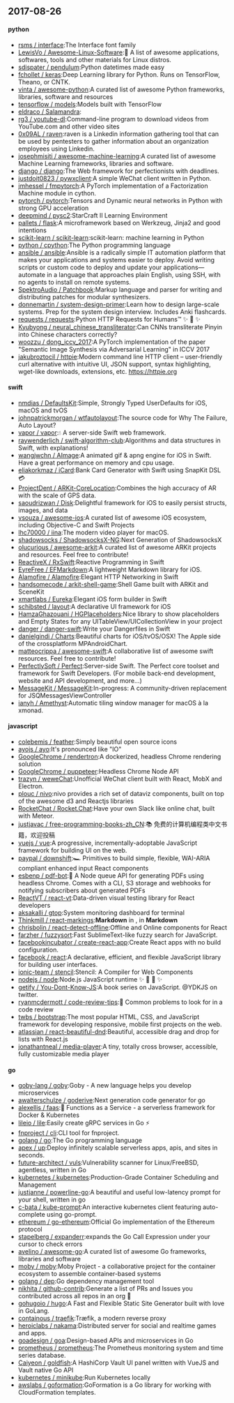 ## 2017-08-26

#### python
* [rsms / interface](https://github.com/rsms/interface):The Interface font family
* [LewisVo / Awesome-Linux-Software](https://github.com/LewisVo/Awesome-Linux-Software):🐧 A list of awesome applications, softwares, tools and other materials for Linux distros.
* [sdispater / pendulum](https://github.com/sdispater/pendulum):Python datetimes made easy
* [fchollet / keras](https://github.com/fchollet/keras):Deep Learning library for Python. Runs on TensorFlow, Theano, or CNTK.
* [vinta / awesome-python](https://github.com/vinta/awesome-python):A curated list of awesome Python frameworks, libraries, software and resources
* [tensorflow / models](https://github.com/tensorflow/models):Models built with TensorFlow
* [eldraco / Salamandra](https://github.com/eldraco/Salamandra):
* [rg3 / youtube-dl](https://github.com/rg3/youtube-dl):Command-line program to download videos from YouTube.com and other video sites
* [0x09AL / raven](https://github.com/0x09AL/raven):raven is a Linkedin information gathering tool that can be used by pentesters to gather information about an organization employees using Linkedin.
* [josephmisiti / awesome-machine-learning](https://github.com/josephmisiti/awesome-machine-learning):A curated list of awesome Machine Learning frameworks, libraries and software.
* [django / django](https://github.com/django/django):The Web framework for perfectionists with deadlines.
* [justdoit0823 / pywxclient](https://github.com/justdoit0823/pywxclient):A simple WeChat client written in Python.
* [jmhessel / fmpytorch](https://github.com/jmhessel/fmpytorch):A PyTorch implementation of a Factorization Machine module in cython.
* [pytorch / pytorch](https://github.com/pytorch/pytorch):Tensors and Dynamic neural networks in Python with strong GPU acceleration
* [deepmind / pysc2](https://github.com/deepmind/pysc2):StarCraft II Learning Environment
* [pallets / flask](https://github.com/pallets/flask):A microframework based on Werkzeug, Jinja2 and good intentions
* [scikit-learn / scikit-learn](https://github.com/scikit-learn/scikit-learn):scikit-learn: machine learning in Python
* [python / cpython](https://github.com/python/cpython):The Python programming language
* [ansible / ansible](https://github.com/ansible/ansible):Ansible is a radically simple IT automation platform that makes your applications and systems easier to deploy. Avoid writing scripts or custom code to deploy and update your applications— automate in a language that approaches plain English, using SSH, with no agents to install on remote systems.
* [SpektroAudio / Patchbook](https://github.com/SpektroAudio/Patchbook):Markup language and parser for writing and distributing patches for modular synthesizers.
* [donnemartin / system-design-primer](https://github.com/donnemartin/system-design-primer):Learn how to design large-scale systems. Prep for the system design interview. Includes Anki flashcards.
* [requests / requests](https://github.com/requests/requests):Python HTTP Requests for Humans™ ✨ 🍰 ✨
* [Kyubyong / neural_chinese_transliterator](https://github.com/Kyubyong/neural_chinese_transliterator):Can CNNs transliterate Pinyin into Chinese characters correctly?
* [woozzu / dong_iccv_2017](https://github.com/woozzu/dong_iccv_2017):A PyTorch implementation of the paper "Semantic Image Synthesis via Adversarial Learning" in ICCV 2017
* [jakubroztocil / httpie](https://github.com/jakubroztocil/httpie):Modern command line HTTP client – user-friendly curl alternative with intuitive UI, JSON support, syntax highlighting, wget-like downloads, extensions, etc. https://httpie.org

#### swift
* [nmdias / DefaultsKit](https://github.com/nmdias/DefaultsKit):Simple, Strongly Typed UserDefaults for iOS, macOS and tvOS
* [johnpatrickmorgan / wtfautolayout](https://github.com/johnpatrickmorgan/wtfautolayout):The source code for Why The Failure, Auto Layout?
* [vapor / vapor](https://github.com/vapor/vapor):💧 A server-side Swift web framework.
* [raywenderlich / swift-algorithm-club](https://github.com/raywenderlich/swift-algorithm-club):Algorithms and data structures in Swift, with explanations!
* [wangjwchn / AImage](https://github.com/wangjwchn/AImage):A animated gif & apng engine for iOS in Swift. Have a great performance on memory and cpu usage.
* [eliakorkmaz / iCard](https://github.com/eliakorkmaz/iCard):Bank Card Generator with Swift using SnapKit DSL 💳
* [ProjectDent / ARKit-CoreLocation](https://github.com/ProjectDent/ARKit-CoreLocation):Combines the high accuracy of AR with the scale of GPS data.
* [saoudrizwan / Disk](https://github.com/saoudrizwan/Disk):Delightful framework for iOS to easily persist structs, images, and data
* [vsouza / awesome-ios](https://github.com/vsouza/awesome-ios):A curated list of awesome iOS ecosystem, including Objective-C and Swift Projects
* [lhc70000 / iina](https://github.com/lhc70000/iina):The modern video player for macOS.
* [shadowsocks / ShadowsocksX-NG](https://github.com/shadowsocks/ShadowsocksX-NG):Next Generation of ShadowsocksX
* [olucurious / awesome-arkit](https://github.com/olucurious/awesome-arkit):A curated list of awesome ARKit projects and resources. Feel free to contribute!
* [ReactiveX / RxSwift](https://github.com/ReactiveX/RxSwift):Reactive Programming in Swift
* [EyreFree / EFMarkdown](https://github.com/EyreFree/EFMarkdown):A lightweight Markdown library for iOS.
* [Alamofire / Alamofire](https://github.com/Alamofire/Alamofire):Elegant HTTP Networking in Swift
* [handsomecode / arkit-shell-game](https://github.com/handsomecode/arkit-shell-game):Shell Game built with ARKit and SceneKit
* [xmartlabs / Eureka](https://github.com/xmartlabs/Eureka):Elegant iOS form builder in Swift
* [schibsted / layout](https://github.com/schibsted/layout):A declarative UI framework for iOS
* [HamzaGhazouani / HGPlaceholders](https://github.com/HamzaGhazouani/HGPlaceholders):Nice library to show placeholders and Empty States for any UITableView/UICollectionView in your project
* [danger / danger-swift](https://github.com/danger/danger-swift):Write your Dangerfiles in Swift
* [danielgindi / Charts](https://github.com/danielgindi/Charts):Beautiful charts for iOS/tvOS/OSX! The Apple side of the crossplatform MPAndroidChart.
* [matteocrippa / awesome-swift](https://github.com/matteocrippa/awesome-swift):A collaborative list of awesome swift resources. Feel free to contribute!
* [PerfectlySoft / Perfect](https://github.com/PerfectlySoft/Perfect):Server-side Swift. The Perfect core toolset and framework for Swift Developers. (For mobile back-end development, website and API development, and more…)
* [MessageKit / MessageKit](https://github.com/MessageKit/MessageKit):In-progress: A community-driven replacement for JSQMessagesViewController
* [ianyh / Amethyst](https://github.com/ianyh/Amethyst):Automatic tiling window manager for macOS à la xmonad.

#### javascript
* [colebemis / feather](https://github.com/colebemis/feather):Simply beautiful open source icons
* [ayojs / ayo](https://github.com/ayojs/ayo):It's pronounced like "IO"
* [GoogleChrome / rendertron](https://github.com/GoogleChrome/rendertron):A dockerized, headless Chrome rendering solution
* [GoogleChrome / puppeteer](https://github.com/GoogleChrome/puppeteer):Headless Chrome Node API
* [trazyn / weweChat](https://github.com/trazyn/weweChat):Unofficial WeChat client built with React, MobX and Electron.
* [plouc / nivo](https://github.com/plouc/nivo):nivo provides a rich set of dataviz components, built on top of the awesome d3 and Reactjs libraries
* [RocketChat / Rocket.Chat](https://github.com/RocketChat/Rocket.Chat):Have your own Slack like online chat, built with Meteor.
* [justjavac / free-programming-books-zh_CN](https://github.com/justjavac/free-programming-books-zh_CN):📚 免费的计算机编程类中文书籍，欢迎投稿
* [vuejs / vue](https://github.com/vuejs/vue):A progressive, incrementally-adoptable JavaScript framework for building UI on the web.
* [paypal / downshift](https://github.com/paypal/downshift):🏎 Primitives to build simple, flexible, WAI-ARIA compliant enhanced input React components
* [esbenp / pdf-bot](https://github.com/esbenp/pdf-bot):🤖 A Node queue API for generating PDFs using headless Chrome. Comes with a CLI, S3 storage and webhooks for notifying subscribers about generated PDFs
* [ReactVT / react-vt](https://github.com/ReactVT/react-vt):Data-driven visual testing library for React developers
* [aksakalli / gtop](https://github.com/aksakalli/gtop):System monitoring dashboard for terminal
* [Thinkmill / react-markings](https://github.com/Thinkmill/react-markings):**Markdown** in <Components/>, <Components/> in **Markdown**
* [chrisbolin / react-detect-offline](https://github.com/chrisbolin/react-detect-offline):Offline and Online components for React
* [farzher / fuzzysort](https://github.com/farzher/fuzzysort):Fast SublimeText-like fuzzy search for JavaScript.
* [facebookincubator / create-react-app](https://github.com/facebookincubator/create-react-app):Create React apps with no build configuration.
* [facebook / react](https://github.com/facebook/react):A declarative, efficient, and flexible JavaScript library for building user interfaces.
* [ionic-team / stencil](https://github.com/ionic-team/stencil):Stencil: A Compiler for Web Components
* [nodejs / node](https://github.com/nodejs/node):Node.js JavaScript runtime ✨ 🐢 🚀 ✨
* [getify / You-Dont-Know-JS](https://github.com/getify/You-Dont-Know-JS):A book series on JavaScript. @YDKJS on twitter.
* [ryanmcdermott / code-review-tips](https://github.com/ryanmcdermott/code-review-tips):🔬 Common problems to look for in a code review
* [twbs / bootstrap](https://github.com/twbs/bootstrap):The most popular HTML, CSS, and JavaScript framework for developing responsive, mobile first projects on the web.
* [atlassian / react-beautiful-dnd](https://github.com/atlassian/react-beautiful-dnd):Beautiful, accessible drag and drop for lists with React.js
* [jonathantneal / media-player](https://github.com/jonathantneal/media-player):A tiny, totally cross browser, accessible, fully customizable media player

#### go
* [goby-lang / goby](https://github.com/goby-lang/goby):Goby - A new language helps you develop microservices
* [awalterschulze / goderive](https://github.com/awalterschulze/goderive):Next generation code generator for go
* [alexellis / faas](https://github.com/alexellis/faas):🐳 Functions as a Service - a serverless framework for Docker & Kubernetes
* [lileio / lile](https://github.com/lileio/lile):Easily create gRPC services in Go ⚡️
* [fnproject / cli](https://github.com/fnproject/cli):CLI tool for fnproject.
* [golang / go](https://github.com/golang/go):The Go programming language
* [apex / up](https://github.com/apex/up):Deploy infinitely scalable serverless apps, apis, and sites in seconds.
* [future-architect / vuls](https://github.com/future-architect/vuls):Vulnerability scanner for Linux/FreeBSD, agentless, written in Go
* [kubernetes / kubernetes](https://github.com/kubernetes/kubernetes):Production-Grade Container Scheduling and Management
* [justjanne / powerline-go](https://github.com/justjanne/powerline-go):A beautiful and useful low-latency prompt for your shell, written in go
* [c-bata / kube-prompt](https://github.com/c-bata/kube-prompt):An interactive kubernetes client featuring auto-complete using go-prompt.
* [ethereum / go-ethereum](https://github.com/ethereum/go-ethereum):Official Go implementation of the Ethereum protocol
* [stapelberg / expanderr](https://github.com/stapelberg/expanderr):expands the Go Call Expression under your cursor to check errors
* [avelino / awesome-go](https://github.com/avelino/awesome-go):A curated list of awesome Go frameworks, libraries and software
* [moby / moby](https://github.com/moby/moby):Moby Project - a collaborative project for the container ecosystem to assemble container-based systems
* [golang / dep](https://github.com/golang/dep):Go dependency management tool
* [nikhita / github-contrib](https://github.com/nikhita/github-contrib):Generate a list of PRs and Issues you contributed across all repos in an org 🚀
* [gohugoio / hugo](https://github.com/gohugoio/hugo):A Fast and Flexible Static Site Generator built with love in GoLang.
* [containous / traefik](https://github.com/containous/traefik):Træfik, a modern reverse proxy
* [heroiclabs / nakama](https://github.com/heroiclabs/nakama):Distributed server for social and realtime games and apps.
* [goadesign / goa](https://github.com/goadesign/goa):Design-based APIs and microservices in Go
* [prometheus / prometheus](https://github.com/prometheus/prometheus):The Prometheus monitoring system and time series database.
* [Caiyeon / goldfish](https://github.com/Caiyeon/goldfish):A HashiCorp Vault UI panel written with VueJS and Vault native Go API
* [kubernetes / minikube](https://github.com/kubernetes/minikube):Run Kubernetes locally
* [awslabs / goformation](https://github.com/awslabs/goformation):GoFormation is a Go library for working with CloudFormation templates.

